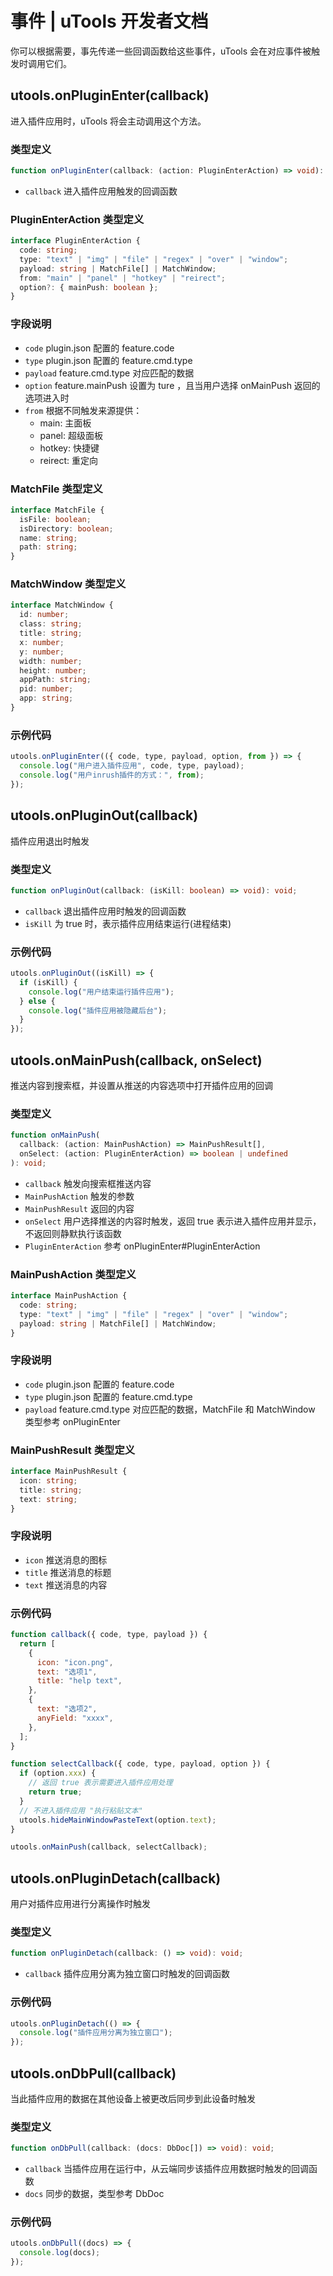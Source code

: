 # 事件 | uTools 开发者文档

你可以根据需要，事先传递一些回调函数给这些事件，uTools 会在对应事件被触发时调用它们。

## utools.onPluginEnter(callback)

进入插件应用时，uTools 将会主动调用这个方法。

### 类型定义

```typescript
function onPluginEnter(callback: (action: PluginEnterAction) => void): void;
```

- `callback` 进入插件应用触发的回调函数

### PluginEnterAction 类型定义

```typescript
interface PluginEnterAction {
  code: string;
  type: "text" | "img" | "file" | "regex" | "over" | "window";
  payload: string | MatchFile[] | MatchWindow;
  from: "main" | "panel" | "hotkey" | "reirect";
  option?: { mainPush: boolean };
}
```

### 字段说明

- `code` plugin.json 配置的 feature.code
- `type` plugin.json 配置的 feature.cmd.type
- `payload` feature.cmd.type 对应匹配的数据
- `option` feature.mainPush 设置为 ture ，且当用户选择 onMainPush 返回的选项进入时
- `from` 根据不同触发来源提供：
  - main: 主面板
  - panel: 超级面板
  - hotkey: 快捷键
  - reirect: 重定向

### MatchFile 类型定义

```typescript
interface MatchFile {
  isFile: boolean;
  isDirectory: boolean;
  name: string;
  path: string;
}
```

### MatchWindow 类型定义

```typescript
interface MatchWindow {
  id: number;
  class: string;
  title: string;
  x: number;
  y: number;
  width: number;
  height: number;
  appPath: string;
  pid: number;
  app: string;
}
```

### 示例代码

```javascript
utools.onPluginEnter(({ code, type, payload, option, from }) => {
  console.log("用户进入插件应用", code, type, payload);
  console.log("用户inrush插件的方式：", from);
});
```

## utools.onPluginOut(callback)

插件应用退出时触发

### 类型定义

```typescript
function onPluginOut(callback: (isKill: boolean) => void): void;
```

- `callback` 退出插件应用时触发的回调函数
- `isKill` 为 true 时，表示插件应用结束运行(进程结束)

### 示例代码

```javascript
utools.onPluginOut((isKill) => {
  if (isKill) {
    console.log("用户结束运行插件应用");
  } else {
    console.log("插件应用被隐藏后台");
  }
});
```

## utools.onMainPush(callback, onSelect)

推送内容到搜索框，并设置从推送的内容选项中打开插件应用的回调

### 类型定义

```typescript
function onMainPush(
  callback: (action: MainPushAction) => MainPushResult[],
  onSelect: (action: PluginEnterAction) => boolean | undefined
): void;
```

- `callback` 触发向搜索框推送内容
- `MainPushAction` 触发的参数
- `MainPushResult` 返回的内容
- `onSelect` 用户选择推送的内容时触发，返回 true 表示进入插件应用并显示，不返回则静默执行该函数
- `PluginEnterAction` 参考 onPluginEnter#PluginEnterAction

### MainPushAction 类型定义

```typescript
interface MainPushAction {
  code: string;
  type: "text" | "img" | "file" | "regex" | "over" | "window";
  payload: string | MatchFile[] | MatchWindow;
}
```

### 字段说明

- `code` plugin.json 配置的 feature.code
- `type` plugin.json 配置的 feature.cmd.type
- `payload` feature.cmd.type 对应匹配的数据，MatchFile 和 MatchWindow 类型参考 onPluginEnter

### MainPushResult 类型定义

```typescript
interface MainPushResult {
  icon: string;
  title: string;
  text: string;
}
```

### 字段说明

- `icon` 推送消息的图标
- `title` 推送消息的标题
- `text` 推送消息的内容

### 示例代码

```javascript
function callback({ code, type, payload }) {
  return [
    {
      icon: "icon.png",
      text: "选项1",
      title: "help text",
    },
    {
      text: "选项2",
      anyField: "xxxx",
    },
  ];
}

function selectCallback({ code, type, payload, option }) {
  if (option.xxx) {
    // 返回 true 表示需要进入插件应用处理
    return true;
  }
  // 不进入插件应用 "执行粘贴文本"
  utools.hideMainWindowPasteText(option.text);
}

utools.onMainPush(callback, selectCallback);
```

## utools.onPluginDetach(callback)

用户对插件应用进行分离操作时触发

### 类型定义

```typescript
function onPluginDetach(callback: () => void): void;
```

- `callback` 插件应用分离为独立窗口时触发的回调函数

### 示例代码

```javascript
utools.onPluginDetach(() => {
  console.log("插件应用分离为独立窗口");
});
```

## utools.onDbPull(callback)

当此插件应用的数据在其他设备上被更改后同步到此设备时触发

### 类型定义

```typescript
function onDbPull(callback: (docs: DbDoc[]) => void): void;
```

- `callback` 当插件应用在运行中，从云端同步该插件应用数据时触发的回调函数
- `docs` 同步的数据，类型参考 DbDoc

### 示例代码

```javascript
utools.onDbPull((docs) => {
  console.log(docs);
});
```
